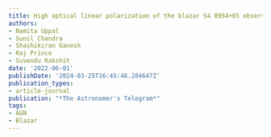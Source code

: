 ```yaml
---
title: High optical linear polarization of the blazar S4 0954+65 observed from MIRO
authors:
- Namita Uppal
- Sunil Chandra
- Shashikiran Ganesh
- Raj Prince
- Suvendu Rakshit
date: '2022-06-01'
publishDate: '2024-03-25T16:45:48.284647Z'
publication_types:
- article-journal
publication: "*The Astronomer's Telegram*"
tags:
- AGN
- Blazar
---
```

